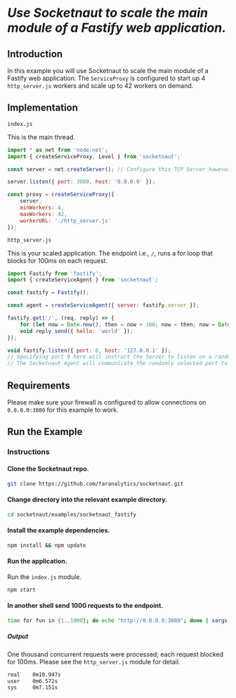 # *Use Socketnaut to scale the main module of a Fastify web application.*

## Introduction

In this example you will use Socketnaut to scale the main module of a Fastify web application.  The `ServiceProxy` is configured to start up 4 `http_server.js` workers and scale up to 42 workers on demand.

## Implementation

`index.js`

This is the main thread.
```js
import * as net from 'node:net';
import { createServiceProxy, Level } from 'socketnaut';

const server = net.createServer(); // Configure this TCP Server however you choose.

server.listen({ port: 3080, host: '0.0.0.0' });

const proxy = createServiceProxy({
    server,
    minWorkers: 4,
    maxWorkers: 42,
    workerURL: './http_server.js'
});
```

`http_server.js`

This is your scaled application. The endpoint i.e., `/`, runs a for loop that blocks for 100ms on each request.
```js
import Fastify from 'fastify';
import { createServiceAgent } from 'socketnaut';

const fastify = Fastify();

const agent = createServiceAgent({ server: fastify.server });

fastify.get('/', (req, reply) => {
    for (let now = Date.now(), then = now + 100; now < then; now = Date.now()); // Block for 100 milliseconds.
    void reply.send({ hello: 'world' });
});

void fastify.listen({ port: 0, host: '127.0.0.1' });
// Specifying port 0 here will instruct the Server to listen on a random port.  
// The Socketnaut Agent will communicate the randomly selected port to the ServiceProxy.
```

## Requirements
Please make sure your firewall is configured to allow connections on `0.0.0.0:3080` for this example to work.

## Run the Example

### Instructions

#### Clone the Socketnaut repo.

```bash
git clone https://github.com/faranalytics/socketnaut.git
```

#### Change directory into the relevant example directory.

```bash
cd socketnaut/examples/socketnaut_fastify
```

#### Install the example dependencies.

```bash
npm install && npm update
```

#### Run the application.

Run the `index.js` module.
```bash
npm start
```

#### In another shell send 1000 requests to the endpoint.

```bash
time for fun in {1..1000}; do echo "http://0.0.0.0:3080"; done | xargs -n1 -P1000 curl
```

##### Output

One thousand concurrent requests were processed; each request blocked for 100ms. Please see the `http_server.js` module for detail.
```bash
real    0m10.947s
user    0m6.572s
sys     0m7.151s
```